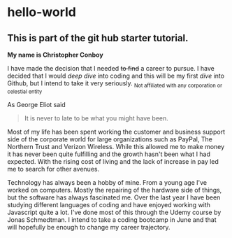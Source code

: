 # hello-world
## This is part of the git hub starter tutorial.

**My name is Christopher Conboy**

I have made the decision that I needed ~~to find~~ a career to pursue. I have decided that I would _deep dive_ into coding and this will be my first _dive_ into Github, but I intend to take it very seriously. <sub>Not affiliated with any corporation or celestial entity</sub>

As George Eliot said 
>It is never to late to be what you might have been.

Most of my life has been spent working the customer and business support side of the corporate world for large organizations such as PayPal, The Northern Trust and Verizon Wireless. While this allowed me to make money it has never been quite fulfilling and the growth hasn't been what I had expected. With the rising cost of living and the lack of increase in pay led me to search for other avenues. 

Technology has always been a hobby of mine. From a young age I've worked on computers. Mostly the repairing of the hardware side of things, but the software has always fascinated me. Over the last year I have been studying different languages of coding and have enjoyed working with Javascript quite a lot. I've done most of this through the Udemy course by Jonas Schmedtman. I intend to take a coding bootcamp in June and that will hopefully be enough to change my career trajectory.
